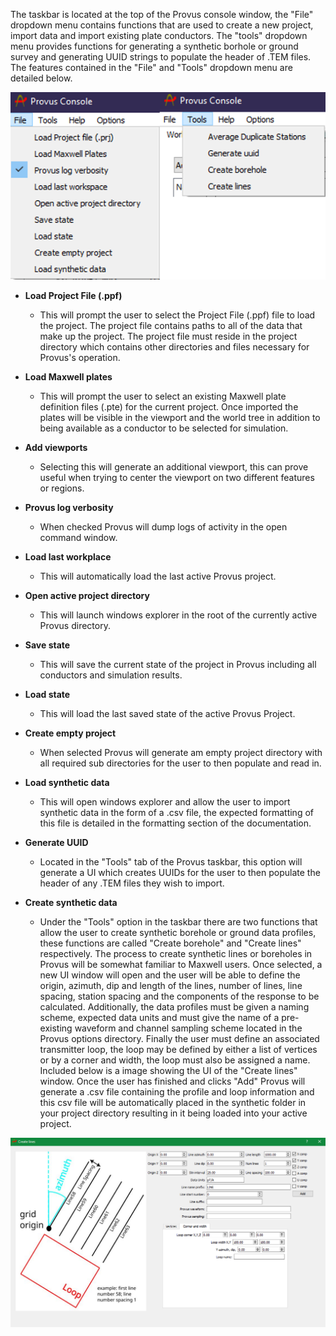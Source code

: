 The taskbar is located at the top of the Provus console window, the "File" dropdown menu contains functions that are used to create a new project, import data and import existing plate conductors. The "tools" dropdown menu provides functions for generating a synthetic borhole or ground survey and generating UUID strings to populate the header of .TEM files. The features contained in the "File" and "Tools" dropdown menu are detailed below.

![The file dropdown menu in the Provus console](../images/taskbar2.png)

* **Load Project File (.ppf)**
    * This will prompt the user to select the Project File (.ppf) file to load the project. The project file contains paths to all of the data that make up the project. The project file must reside in the project directory which contains other directories and files necessary for Provus's operation.

* **Load Maxwell plates**
    * This will prompt the user to select an existing Maxwell plate definition files (.pte) for the current project. Once imported the plates will be visible in the viewport and the world tree in addition to being available as a conductor to be selected for simulation.

* **Add viewports**
    * Selecting this will generate an additional viewport, this can prove useful when trying to center the viewport on two different features or regions.

* **Provus log verbosity**
    * When checked Provus will dump logs of activity in the open command window.

* **Load last workplace**
    * This will automatically load the last active Provus project.

* **Open active project directory**
    * This will launch windows explorer in the root of the currently active Provus directory.

* **Save state**
    * This will save the current state of the project in Provus including all conductors and simulation results.

* **Load state**
    * This will load the last saved state of the active Provus Project.

* **Create empty project**
    * When selected Provus will generate am empty project directory with all required sub directories for the user to then populate and read in.

* **Load synthetic data**
    * This will open windows explorer and allow the user to import synthetic data in the form of a .csv file, the expected formatting of this file is detailed in the formatting section of the documentation.

* **Generate UUID**
    * Located in the "Tools" tab of the Provus taskbar, this option will generate a UI which creates UUIDs for the user to then populate the header of any .TEM files they wish to import.

* **Create synthetic data**
    * Under the "Tools" option in the taskbar there are two functions that allow the user to create synthetic borehole or ground data profiles, these functions are called "Create borehole" and "Create lines" respectively. The process to create synthetic lines or boreholes in Provus will be somewhat familiar to Maxwell users. Once selected, a new UI window will open and the user will be able to define the origin, azimuth, dip and length of the lines, number of lines, line spacing, station spacing and the components of the response to be calculated. Additionally, the data profiles must be given a naming scheme, expected data units and must give the name of a pre-existing waveform and channel sampling scheme located in the Provus options directory. Finally the user must define an associated transmitter loop, the loop may be defined by either a list of vertices or by a corner and width, the loop must also be assigned a name. Included below is a image showing the UI of the "Create lines" window. Once the user has finished and clicks "Add" Provus will generate a .csv file containing the profile and loop information and this csv file will be automatically placed in the synthetic folder in your project directory resulting in it being loaded into your active project.

![The Create lines widget accessed by the user in the "Tools" tab of the Provus console taskbar](../images/create_lines.png)
